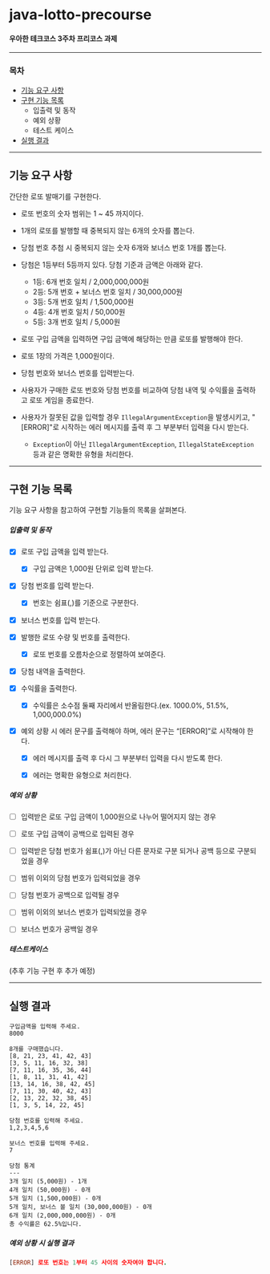 # java-lotto-precourse
#### 우아한 테크코스 3주차 프리코스 과제


---


### 목차
- [기능 요구 사항](#기능-요구-사항)
- [구현 기능 목록](#구현-기능-목록)
    - 입출력 및 동작
    - 예외 상황
    - 테스트 케이스
- [실행 결과](#실행-결과)


---


## 기능 요구 사항
간단한 로또 발매기를 구현한다.

- 로또 번호의 숫자 범위는 1 ~ 45 까지이다.
- 1개의 로또를 발행할 때 중복되지 않는 6개의 숫자를 뽑는다.
- 당첨 번호 추첨 시 중복되지 않는 숫자 6개와 보너스 번호 1개를 뽑는다.
- 당첨은 1등부터 5등까지 있다. 당첨 기준과 금액은 아래와 같다.

    - 1등: 6개 번호 일치 / 2,000,000,000원
    - 2등: 5개 번호 + 보너스 번호 일치 / 30,000,000원
    - 3등: 5개 번호 일치 / 1,500,000원
    - 4등: 4개 번호 일치 / 50,000원
    - 5등: 3개 번호 일치 / 5,000원

- 로또 구입 금액을 입력하면 구입 금액에 해당하는 만큼 로또를 발행해야 한다.
- 로또 1장의 가격은 1,000원이다.
- 당첨 번호와 보너스 번호를 입력받는다.
- 사용자가 구매한 로또 번호와 당첨 번호를 비교하여 당첨 내역 및 수익률을 출력하고 로또 게임을 종료한다.
- 사용자가 잘못된 값을 입력할 경우 `IllegalArgumentException`을 발생시키고, "[ERROR]"로 시작하는 에러 메시지를 출력 후 그 부분부터 입력을 다시 받는다.

    - `Exception`이 아닌 `IllegalArgumentException`, `IllegalStateException` 등과 같은 명확한 유형을 처리한다.




---



## 구현 기능 목록

기능 요구 사항을 참고하여 구현할 기능들의 목록을 살펴본다.

##### 입출력 및 동작
- [x] 로또 구입 금액을 입력 받는다.
    - [x] 구입 금액은 1,000원 단위로 입력 받는다.


- [x] 당첨 번호를 입력 받는다.
    - [x] 번호는 쉼표(,)를 기준으로 구분한다.

- [x] 보너스 번호를 입력 받는다.


- [x] 발행한 로또 수량 및 번호를 출력한다.
    - [x] 로또 번호를 오름차순으로 정렬하여 보여준다.


- [x] 당첨 내역을 출력한다.


- [x] 수익률을 출력한다.
    - [x] 수익률은 소수점 둘째 자리에서 반올림한다.(ex. 1000.0%, 51.5%, 1,000,000.0%)


- [x] 예외 상황 시 에러 문구를 출력해야 하며, 에러 문구는 “[ERROR]”로 시작해야 한다.
    - [x] 에러 메시지를 출력 후 다시 그 부분부터 입력을 다시 받도록 한다.
    - [x] 에러는 명확한 유형으로 처리한다.


##### 예외 상황
- [ ] 입력받은 로또 구입 금액이 1,000원으로 나누어 떨어지지 않는 경우
- [ ] 로또 구입 금액이 공백으로 입력된 경우
- [ ] 입력받은 당첨 번호가 쉼표(,)가 아닌 다른 문자로 구분 되거나 공백 등으로 구분되었을 경우
- [ ] 범위 이외의 당첨 번호가 입력되었을 경우
- [ ] 당첨 번호가 공백으로 입력될 경우
- [ ] 범위 이외의 보너스 번호가 입력되었을 경우
- [ ] 보너스 번호가 공백일 경우


##### 테스트케이스
(추후 기능 구현 후 추가 예정)


---


## 실행 결과
```
구입금액을 입력해 주세요.
8000

8개를 구매했습니다.
[8, 21, 23, 41, 42, 43]
[3, 5, 11, 16, 32, 38]
[7, 11, 16, 35, 36, 44]
[1, 8, 11, 31, 41, 42]
[13, 14, 16, 38, 42, 45]
[7, 11, 30, 40, 42, 43]
[2, 13, 22, 32, 38, 45]
[1, 3, 5, 14, 22, 45]

당첨 번호를 입력해 주세요.
1,2,3,4,5,6

보너스 번호를 입력해 주세요.
7

당첨 통계
---
3개 일치 (5,000원) - 1개
4개 일치 (50,000원) - 0개
5개 일치 (1,500,000원) - 0개
5개 일치, 보너스 볼 일치 (30,000,000원) - 0개
6개 일치 (2,000,000,000원) - 0개
총 수익률은 62.5%입니다.

```

##### 예외 상황 시 실행 결과
```prolog
[ERROR] 로또 번호는 1부터 45 사이의 숫자여야 합니다.
```